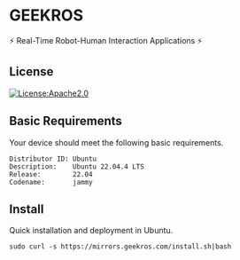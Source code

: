# GEEKROS

⚡ Real-Time Robot-Human Interaction Applications ⚡

## License

[![License:Apache2.0](https://img.shields.io/badge/License-Apache2.0-yellow.svg)](https://opensource.org/licenses/Apache2.0)

## Basic Requirements

Your device should meet the following basic requirements.

```shell
Distributor ID: Ubuntu
Description:    Ubuntu 22.04.4 LTS
Release:        22.04
Codename:       jammy
```

## Install

Quick installation and deployment in Ubuntu.

```shell
sudo curl -s https://mirrors.geekros.com/install.sh|bash
```
